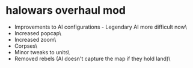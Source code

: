# halowars overhaul mod

* Improvements to AI configurations - Legendary AI more difficult now\
* Increased popcap\
* Increased zoom\
* Corpses\
* Minor tweaks to units\
* Removed rebels (AI doesn't capture the map if they hold land)\
